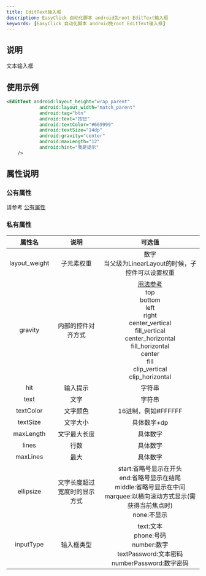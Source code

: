 ```yaml
---
title: EditText输入框
description: EasyClick 自动化脚本 android免root EditText输入框
keywords: [EasyClick 自动化脚本 android免root EditText输入框]
---
```


## 说明
文本输入框
## 使用示例
```xml showLineNumbers
<EditText android:layout_height="wrap_parent"
            android:layout_width="match_parent"
            android:tag="btn"
            android:text="按钮"
            android:textColor="#669999"
            android:textSize="14dp"
            android:gravity="center"
            android:maxLength="12"
            android:hint="我是提示"
    />
```

## 属性说明

### 公有属性
请参考 [公有属性](/zh-cn/funcs/ui/ui-native-view.md#公有属性)

### 私有属性

| 属性名 | 说明 | 可选值 |
| :------: | :------: | :------: |
| layout_weight | 子元素权重 | 数字<br/>当父级为LinearLayout的时候，子控件可以设置权重|
| gravity | 内部的控件对齐方式 |[用法参考](https://blog.csdn.net/gaojinshan/article/details/44917205)<br/>top<br/>bottom<br/>left<br/>right<br/>center_vertical<br/>fill_vertical<br/>center_horizontal<br/>fill_horizontal<br/>center<br/>fill<br/>clip_vertical<br/>clip_horizontal<br/> |
| hit | 输入提示 | 字符串 |
| text | 文字 | 字符串 |
| textColor | 文字颜色 | 16进制，例如#FFFFFF |
| textSize | 文字大小 | 具体数字+dp |
| maxLength | 文字最大长度 | 具体数字 |
| lines | 行数 | 具体数字 |
| maxLines | 最大 | 具体数字 |
| ellipsize | 文字长度超过宽度时的显示方式 | start:省略号显示在开头<br/>end:省略号显示在结尾<br/>middle:省略号显示在中间<br/>marquee:以横向滚动方式显示(需获得当前焦点时)<br/>none:不显示 |
| inputType | 输入框类型 | text:文本<br/>phone:号码<br/>number:数字<br/>textPassword:文本密码<br/>numberPassword:数字密码 |

